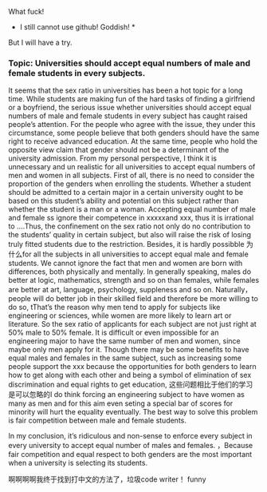 What fuck!

* I still cannot use github! Goddish! *

But I will have a try.


### Topic: Universities should accept equal numbers of male and female students in every subjects.
It seems that the sex ratio in universities has been a hot topic for a long time. While students are making fun of the hard tasks of finding a girlfriend or a boyfriend, the serious issue whether universities should accept equal numbers of male and female students in every subject has caught raised people’s attention. For the people who agree with the issue, they under this circumstance, some people believe that both genders should have the same right to receive advanced education. At the same time, people who hold the opposite view claim that gender should not be a determinant of the university admission. From my personal perspective, I think it is unnecessary and un realistic for all universities to accept equal numbers of men and women in all subjects.
First of all, there is no need to consider the proportion of the genders when enrolling the students. Whether a student should be admitted to a certain major in a certain university ought to be based on this student’s ability and potential on this subject rather than whether the student is a man or a woman. Accepting equal number of male and female ss ignore their competence in xxxxxand xxx, thus it is irrational to ….Thus, the confinement on the sex ratio not only do no contribution to the students’ quality in certain subject, but also will raise the risk of losing truly fitted students due to the restriction.
Besides, it  is hardly possibble 为什么for all the subjects in all universities to accept equal male and female students. We cannot ignore the fact that men and women are born with differences, both physically and mentally. In generally speaking, males do better at logic, mathematics, strength and so on than females, while females are better at art, language, psychology, suppleness and so on. Naturally， people will do better job in their skilled field and therefore be more willing to do so, tThat’s the reason why men tend to apply for subjects like engineering or sciences, while women are more likely to learn art or literature. So the sex ratio of applicants for each subject are not just right at 50% male to 50% female. It is difficult or even impossible for an engineering major to have the same number of men and women, since maybe only men apply for it.
Though there may be some benefits to have equal males and females in the same subject, such as increasing some people support the xxx because the opportunities for both genders to learn how to get along with each other and being a symbol of elimination of sex discrimination and equal rights to get education, 这些问题相比于他们的学习是可以忽略的I do think forcing an engineering subject to have women as many as men and for this aim even seting a special bar of scores for minority will hurt the equality eventually. The best way to solve this problem is fair competition between male and female students.

In my conclusion, it’s ridiculous and non-sense to enforce every subject in every university to accept equal number of males and females. ，Because fair competition and equal respect to both genders are the most important when a university is selecting its students.

啊啊啊啊我终于找到打中文的方法了，垃圾code writer！
funny